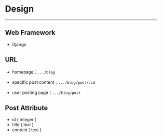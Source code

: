 # Design

---

## Web Framework

- Django

## URL

- homepage：`.../blog`

* specific post content：`.../blog/post/:id`

* user posting page：`.../blog/post`

## Post Attribute

- id ( integer )
- title ( text )
- content ( text )
